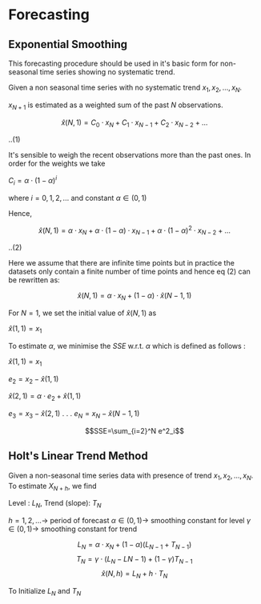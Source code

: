 # Forecasting
## Exponential Smoothing 
This forecasting procedure should be used in it's basic form for non-seasonal time series showing no systematic trend. 

Given a non seasonal time series with no systematic trend $x_1, x_2, ..., x_N$. 

$x_{N+1}$ is estimated as a weighted sum of the past $N$ observations. 

$$\hat{x}(N,1)=C_0\cdot x_N+C_1\cdot x_{N-1}+C_2\cdot x_{N-2}+...$$

..(1)

It's sensible to weigh the recent observations more than the past ones. In order for the weights we take 

$C_i = \alpha\cdot(1-\alpha)^i$

where $i=0,1,2,...$ and constant $\alpha\in(0,1)$

Hence, 

$$\hat{x}(N,1)=\alpha\cdot x_N+\alpha\cdot(1-\alpha)\cdot x_{N-1}+\alpha\cdot(1-\alpha)^2\cdot x_{N-2}+...$$

..(2)

Here we assume that there are infinite time points but in practice the datasets only contain a finite number of time points and hence eq (2) can be rewritten as:

$$\hat{x}(N,1)=\alpha\cdot x_N+(1-\alpha)\cdot \hat{x}(N-1,1)$$

For $N = 1$, we set the initial value of $\hat{x}(N,1)$ as 

$\hat{x}(1,1)=x_1$

To estimate $\alpha$, we minimise the $SSE$ w.r.t. $\alpha$ which is defined as follows :

$\hat{x}(1,1)=x_1$

$e_2 = x_2 - \hat{x}(1,1)$

$\hat{x}(2,1)=\alpha\cdot e_2+\hat{x}(1,1)$

$e_3 = x_3 - \hat{x}(2,1)$
.
.
.
$e_N = x_N - \hat{x}(N-1,1)$

$$SSE=\sum_{i=2}^N e^2_i$$

## Holt's Linear Trend Method

Given a non-seasonal time series data with presence of trend $x_1, x_2, ..., x_N$. To estimate $X_{N+h}$, we find

Level : $L_N$, Trend (slope): $T_N$

$h=1,2,...\longrightarrow$ period of forecast
$\alpha \in (0,1)\longrightarrow$ smoothing constant for level
$\gamma \in (0,1)\longrightarrow$ smoothing constant for trend

$$L_N=\alpha\cdot x_N + (1-\alpha)(L_{N-1}+T_{N-1})$$
$$T_N=\gamma\cdot(L_N-L{N-1})+(1-\gamma)T_{N-1}$$
$$\hat{x}(N,h)=L_N+h\cdot T_N$$

To Initialize $L_N$ and $T_N$

